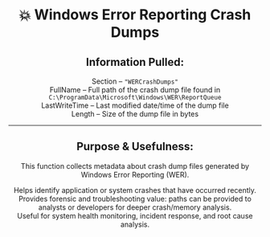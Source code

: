 <div align="center">

# 💥 Windows Error Reporting Crash Dumps

## **Information Pulled:**  
Section – `"WERCrashDumps"`  
FullName – Full path of the crash dump file found in `C:\ProgramData\Microsoft\Windows\WER\ReportQueue`  
LastWriteTime – Last modified date/time of the dump file  
Length – Size of the dump file in bytes  

---

## **Purpose & Usefulness:**  
This function collects metadata about crash dump files generated by Windows Error Reporting (WER).

Helps identify application or system crashes that have occurred recently.  
Provides forensic and troubleshooting value: paths can be provided to analysts or developers for deeper crash/memory analysis.  
Useful for system health monitoring, incident response, and root cause analysis.

</div>
